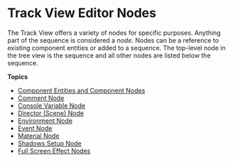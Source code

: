 # Track View Editor Nodes<a name="cinematics-trackview-nodes"></a>

The Track View offers a variety of nodes for specific purposes\. Anything part of the sequence is considered a *node*\. Nodes can be a reference to existing component entities or added to a sequence\. The top\-level node in the tree view is the sequence and all other nodes are listed below the sequence\.

**Topics**
+ [Component Entities and Component Nodes](cinematics-track-view-nodes-component-entity.md)
+ [Comment Node](cinematics-track-view-nodes-comment.md)
+ [Console Variable Node](cinematics-track-view-nodes-cvar.md)
+ [Director \(Scene\) Node](cinematics-track-view-nodes-director.md)
+ [Environment Node](cinematics-track-view-nodes-environment.md)
+ [Event Node](cinematics-track-view-nodes-event.md)
+ [Material Node](cinematics-track-view-nodes-material.md)
+ [Shadows Setup Node](cinematics-track-view-nodes-shadows.md)
+ [Full Screen Effect Nodes](cinematics-track-view-nodes-full-screen-intro.md)